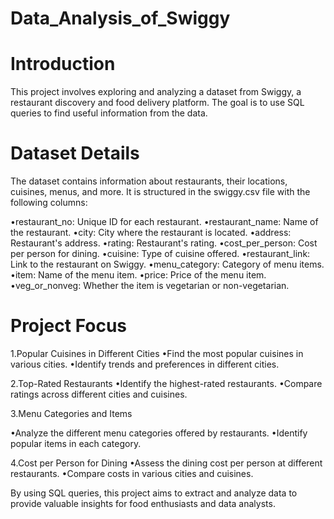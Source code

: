 ﻿# Data_Analysis_of_Swiggy
# Introduction
This project involves exploring and analyzing a dataset from Swiggy, a restaurant discovery and food delivery platform. The goal is to use SQL queries to find useful information from the data.

# Dataset Details
The dataset contains information about restaurants, their locations, cuisines, menus, and more. It is structured in the swiggy.csv file with the following columns:

•restaurant_no: Unique ID for each restaurant.
•restaurant_name: Name of the restaurant.
•city: City where the restaurant is located.
•address: Restaurant's address.
•rating: Restaurant's rating.
•cost_per_person: Cost per person for dining.
•cuisine: Type of cuisine offered.
•restaurant_link: Link to the restaurant on Swiggy.
•menu_category: Category of menu items.
•item: Name of the menu item.
•price: Price of the menu item.
•veg_or_nonveg: Whether the item is vegetarian or non-vegetarian.

# Project Focus
1.Popular Cuisines in Different Cities
•Find the most popular cuisines in various cities.
•Identify trends and preferences in different cities.

2.Top-Rated Restaurants
•Identify the highest-rated restaurants.
•Compare ratings across different cities and cuisines.

3.Menu Categories and Items

•Analyze the different menu categories offered by restaurants.
•Identify popular items in each category.

4.Cost per Person for Dining
•Assess the dining cost per person at different restaurants.
•Compare costs in various cities and cuisines.

By using SQL queries, this project aims to extract and analyze data to provide valuable insights for food enthusiasts and data analysts.

